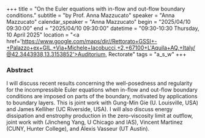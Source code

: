 +++
title = "On the Euler equations with in-flow and out-flow boundary conditions."
subtitle = "by Prof. Anna Mazzucato"
speaker = "Anna Mazzucato"
calendar_speaker = "Anna Mazzucato"
begin = "2025/04/10  09:30:00"
end = "2025/04/10  09:30:00"
datetime = "09:30-10:30 Thursday, 10 April 2025"
location = "<a href='https://www.google.com/maps/dir//Rettorato+GSSI+-+Palazzo+ex+GIL,+Via+Michele+Iacobucci,+2,+67100+L'Aquila+AQ,+Italy/@42.3443938,13.3153852'>Auditorium, Rectorate</a>"
tags = "a_s_w"
+++

### Abstract
I will discuss recent results concerning the well-posedness and regularity for the incompressible Euler equations when in-flow and out-flow  boundary conditions are imposed on parts of the boundary, motivated by applications to boundary layers. This is joint work with Gung-Min Gie (U. Louisville, USA) and James Kelliher (UC Riverside, USA). I will also discuss energy dissipation and enstrophy production  in the zero-viscosity limit at outflow, joint work with (Jincheng Yang, U Chicago and IAS), Vincent Martinez (CUNY, Hunter College), and Alexis Vasseur (UT Austin).
